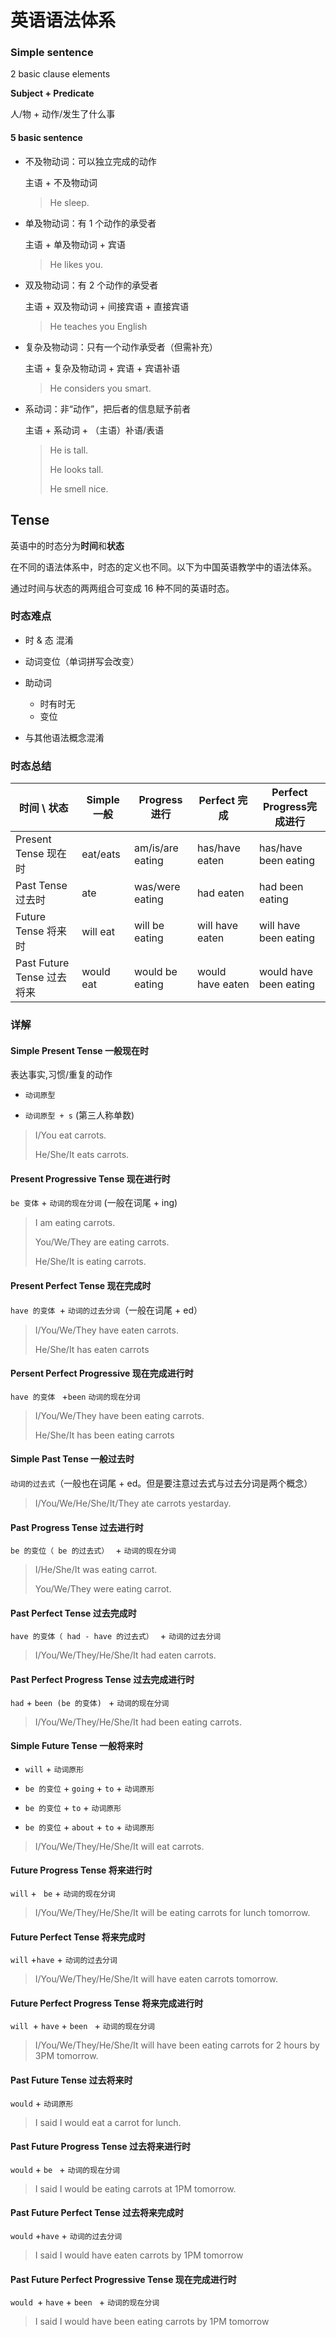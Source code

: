 # 英语语法体系

### Simple sentence

2 basic clause elements

**Subject + Predicate**

人/物 + 动作/发生了什么事

#### 5 basic sentence

- 不及物动词：可以独立完成的动作

  主语 + 不及物动词

  > He sleep.

- 单及物动词：有 1 个动作的承受者

  主语 + 单及物动词 + 宾语

  >He likes you.

- 双及物动词：有 2 个动作的承受者

  主语 + 双及物动词 + 间接宾语 + 直接宾语

  >He teaches you English

- 复杂及物动词：只有一个动作承受者（但需补充）

  主语 + 复杂及物动词 + 宾语 + 宾语补语

  > He considers you smart.

- 系动词：非“动作”，把后者的信息赋予前者

  主语 + 系动词 + （主语）补语/表语

  > He is tall.
  >
  > He looks tall.
  >
  > He smell nice.

## Tense

英语中的时态分为**时间**和**状态**

在不同的语法体系中，时态的定义也不同。以下为中国英语教学中的语法体系。

通过时间与状态的两两组合可变成 16 种不同的英语时态。

### 时态难点

- 时 & 态 混淆

- 动词变位（单词拼写会改变）
- 助动词
  - 时有时无
  - 变位
- 与其他语法概念混淆

### 时态总结

| 时间 \ 状态                | Simple 一般 | Progress 进行    | Perfect 完成     | Perfect Progress完成进行 |
| -------------------------- | ----------- | ---------------- | ---------------- | ------------------------ |
| Present Tense 现在时       | eat/eats    | am/is/are eating | has/have eaten   | has/have been eating     |
| Past Tense 过去时          | ate         | was/were eating  | had eaten        | had been eating          |
| Future Tense 将来时        | will eat    | will be eating   | will have eaten  | will have been eating    |
| Past Future Tense 过去将来 | would eat   | would be eating  | would have eaten | would have been eating   |

### 详解

#### Simple Present Tense 一般现在时

表达事实,习惯/重复的动作

- `动词原型` 

- `动词原型 + s` (第三人称单数) 



>I/You eat carrots.
>
>He/She/It eats carrots.

#### Present Progressive Tense 现在进行时

`be 变体`  + `动词的现在分词` (一般在词尾 + ing)

 

>I am eating carrots.
>
>You/We/They are eating carrots.
>
>He/She/It is eating carrots.

#### Present Perfect Tense 现在完成时

`have 的变体 `+ `动词的过去分词`（一般在词尾 + ed）

 

>I/You/We/They have eaten carrots.
>
>He/She/It has eaten carrots

####  Persent Perfect Progressive 现在完成进行时

`have 的变体 ` +`been` `动词的现在分词`

 

>I/You/We/They have been eating carrots.
>
>He/She/It has been eating carrots



#### Simple Past Tense 一般过去时

`动词的过去式`（一般也在词尾 + ed。但是要注意过去式与过去分词是两个概念） 



>I/You/We/He/She/It/They ate carrots yestarday.

#### Past Progress Tense 过去进行时

`be 的变位（ be 的过去式） ` + `动词的现在分词`

 

>I/He/She/It was eating carrot.
>
>You/We/They were eating carrot.

#### Past Perfect Tense 过去完成时

`have 的变体（ had - have 的过去式） ` + `动词的过去分词`

 

>I/You/We/They/He/She/It had eaten carrots.

#### Past Perfect Progress Tense 过去完成进行时

  `had` + `been (be 的变体) ` +  `动词的现在分词`

 

>I/You/We/They/He/She/It had been eating carrots.



#### Simple Future Tense 一般将来时

- `will`  + `动词原形`

- `be 的变位`  + `going` + `to` + `动词原形`
- `be 的变位`   + `to` + `动词原形`
- `be 的变位`  + `about` + `to` + `动词原形`



>I/You/We/They/He/She/It will eat carrots.

#### Future Progress Tense 将来进行时

`will` + ` be` + `动词的现在分词`

 

>I/You/We/They/He/She/It will be eating carrots for lunch tomorrow.

#### Future Perfect Tense 将来完成时

`will` +`have` + `动词的过去分词`

 

>I/You/We/They/He/She/It will have eaten carrots tomorrow.

#### Future Perfect Progress Tense 将来完成进行时

`will `+ `have` + `been ` + `动词的现在分词`

 

>I/You/We/They/He/She/It will have been eating carrots for 2 hours by 3PM tomorrow.



#### Past Future Tense 过去将来时

`would` +  `动词原形` 



>I said I would eat a carrot for lunch.

#### Past Future Progress Tense 过去将来进行时

`would`  + `be ` + `动词的现在分词`

 

>I said I would be eating carrots at 1PM tomorrow.

#### Past Future Perfect Tense 过去将来完成时

`would` +`have` + `动词的过去分词`

 

>I said I would have eaten carrots by 1PM tomorrow

#### Past Future Perfect Progressive Tense 现在完成进行时

`would `+ `have` + `been ` + `动词的现在分词`

 

>I said I would have been eating carrots by 1PM tomorrow

